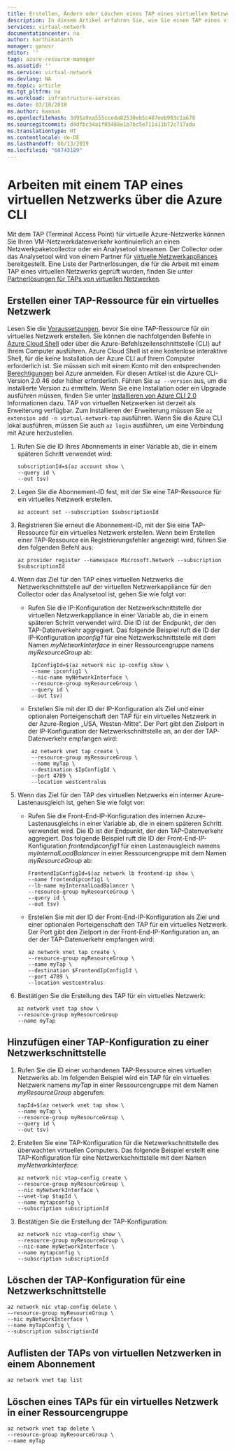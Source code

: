 ```yaml
---
title: Erstellen, Ändern oder Löschen eines TAP eines virtuellen Netzwerks – Azure CLI | Microsoft-Dokumentation
description: In diesem Artikel erfahren Sie, wie Sie einen TAP eines virtuellen Netzwerks mithilfe der Azure CLI erstellen, ändern oder löschen.
services: virtual-network
documentationcenter: na
author: karthikananth
manager: ganesr
editor: ''
tags: azure-resource-manager
ms.assetid: ''
ms.service: virtual-network
ms.devlang: NA
ms.topic: article
ms.tgt_pltfrm: na
ms.workload: infrastructure-services
ms.date: 03/18/2018
ms.author: kaanan
ms.openlocfilehash: 3d95a9ea555cceda82530eb5c487eeb993c1a678
ms.sourcegitcommit: d4dfbc34a1f03488e1b7bc5e711a11b72c717ada
ms.translationtype: HT
ms.contentlocale: de-DE
ms.lasthandoff: 06/13/2019
ms.locfileid: "60743189"
---
```

# <a name="work-with-a-virtual-network-tap-using-the-azure-cli"></a>Arbeiten mit einem TAP eines virtuellen Netzwerks über die Azure CLI

Mit dem TAP (Terminal Access Point) für virtuelle Azure-Netzwerke können Sie Ihren VM-Netzwerkdatenverkehr kontinuierlich an einen Netzwerkpaketcollector oder ein Analysetool streamen. Der Collector oder das Analysetool wird von einem Partner für [virtuelle Netzwerkappliances](https://azure.microsoft.com/solutions/network-appliances/) bereitgestellt. Eine Liste der Partnerlösungen, die für die Arbeit mit einem TAP eines virtuellen Netzwerks geprüft wurden, finden Sie unter [Partnerlösungen für TAPs von virtuellen Netzwerken](virtual-network-tap-overview.md#virtual-network-tap-partner-solutions). 

## <a name="create-a-virtual-network-tap-resource"></a>Erstellen einer TAP-Ressource für ein virtuelles Netzwerk

Lesen Sie die [Voraussetzungen](virtual-network-tap-overview.md#prerequisites), bevor Sie eine TAP-Ressource für ein virtuelles Netzwerk erstellen. Sie können die nachfolgenden Befehle in [Azure Cloud Shell](https://shell.azure.com/bash) oder über die Azure-Befehlszeilenschnittstelle (CLI) auf Ihrem Computer ausführen. Azure Cloud Shell ist eine kostenlose interaktive Shell, für die keine Installation der Azure CLI auf Ihrem Computer erforderlich ist. Sie müssen sich mit einem Konto mit den entsprechenden [Berechtigungen](virtual-network-tap-overview.md#permissions) bei Azure anmelden. Für diesen Artikel ist die Azure CLI-Version 2.0.46 oder höher erforderlich. Führen Sie `az --version` aus, um die installierte Version zu ermitteln. Wenn Sie eine Installation oder ein Upgrade ausführen müssen, finden Sie unter [Installieren von Azure CLI 2.0](/cli/azure/install-azure-cli) Informationen dazu. TAP von virtuellen Netzwerken ist derzeit als Erweiterung verfügbar. Zum Installieren der Erweiterung müssen Sie `az extension add -n virtual-network-tap` ausführen. Wenn Sie die Azure CLI lokal ausführen, müssen Sie auch `az login` ausführen, um eine Verbindung mit Azure herzustellen.

1. Rufen Sie die ID Ihres Abonnements in einer Variable ab, die in einem späteren Schritt verwendet wird:

   ```azurecli-interactive
   subscriptionId=$(az account show \
   --query id \
   --out tsv)
   ```

2. Legen Sie die Abonnement-ID fest, mit der Sie eine TAP-Ressource für ein virtuelles Netzwerk erstellen.

   ```azurecli-interactive
   az account set --subscription $subscriptionId
   ```

3. Registrieren Sie erneut die Abonnement-ID, mit der Sie eine TAP-Ressource für ein virtuelles Netzwerk erstellen. Wenn beim Erstellen einer TAP-Ressource ein Registrierungsfehler angezeigt wird, führen Sie den folgenden Befehl aus:

   ```azurecli-interactive
   az provider register --namespace Microsoft.Network --subscription $subscriptionId
   ```

4. Wenn das Ziel für den TAP eines virtuellen Netzwerks die Netzwerkschnittstelle auf der virtuellen Netzwerkappliance für den Collector oder das Analysetool ist, gehen Sie wie folgt vor:

   - Rufen Sie die IP-Konfiguration der Netzwerkschnittstelle der virtuellen Netzwerkappliance in einer Variable ab, die in einem späteren Schritt verwendet wird. Die ID ist der Endpunkt, der den TAP-Datenverkehr aggregiert. Das folgende Beispiel ruft die ID der IP-Konfiguration *ipconfig1* für eine Netzwerkschnittstelle mit dem Namen *myNetworkInterface* in einer Ressourcengruppe namens *myResourceGroup* ab:

      ```azurecli-interactive
       IpConfigId=$(az network nic ip-config show \
       --name ipconfig1 \
       --nic-name myNetworkInterface \
       --resource-group myResourceGroup \
       --query id \
       --out tsv)
      ```

   - Erstellen Sie mit der ID der IP-Konfiguration als Ziel und einer optionalen Porteigenschaft den TAP für ein virtuelles Netzwerk in der Azure-Region „USA, Westen-Mitte“. Der Port gibt den Zielport in der IP-Konfiguration der Netzwerkschnittstelle an, an der der TAP-Datenverkehr empfangen wird:  

      ```azurecli-interactive
       az network vnet tap create \
       --resource-group myResourceGroup \
       --name myTap \
       --destination $IpConfigId \
       --port 4789 \
       --location westcentralus
      ```

5. Wenn das Ziel für den TAP des virtuellen Netzwerks ein interner Azure-Lastenausgleich ist, gehen Sie wie folgt vor:
  
   - Rufen Sie die Front-End-IP-Konfiguration des internen Azure-Lastenausgleichs in einer Variable ab, die in einem späteren Schritt verwendet wird. Die ID ist der Endpunkt, der den TAP-Datenverkehr aggregiert. Das folgende Beispiel ruft die ID der Front-End-IP-Konfiguration *frontendipconfig1* für einen Lastenausgleich namens *myInternalLoadBalancer* in einer Ressourcengruppe mit dem Namen *myResourceGroup* ab:

      ```azurecli-interactive
      FrontendIpConfigId=$(az network lb frontend-ip show \
      --name frontendipconfig1 \
      --lb-name myInternalLoadBalancer \
      --resource-group myResourceGroup \
      --query id \
      --out tsv)
      ```
   - Erstellen Sie mit der ID der Front-End-IP-Konfiguration als Ziel und einer optionalen Porteigenschaft den TAP für ein virtuelles Netzwerk. Der Port gibt den Zielport in der Front-End-IP-Konfiguration an, an der der TAP-Datenverkehr empfangen wird:  

      ```azurecli-interactive
      az network vnet tap create \
      --resource-group myResourceGroup \
      --name myTap \
      --destination $FrontendIpConfigId \
      --port 4789 \
     --location westcentralus
     ```

6. Bestätigen Sie die Erstellung des TAP für ein virtuelles Netzwerk:

   ```azurecli-interactive
   az network vnet tap show \
   --resource-group myResourceGroup
   --name myTap
   ```

## <a name="add-a-tap-configuration-to-a-network-interface"></a>Hinzufügen einer TAP-Konfiguration zu einer Netzwerkschnittstelle

1. Rufen Sie die ID einer vorhandenen TAP-Ressource eines virtuellen Netzwerks ab. Im folgenden Beispiel wird ein TAP für ein virtuelles Netzwerk namens *myTap* in einer Ressourcengruppe mit dem Namen *myResourceGroup* abgerufen:

   ```azurecli-interactive
   tapId=$(az network vnet tap show \
   --name myTap \
   --resource-group myResourceGroup \
   --query id \
   --out tsv)
   ```

2. Erstellen Sie eine TAP-Konfiguration für die Netzwerkschnittstelle des überwachten virtuellen Computers. Das folgende Beispiel erstellt eine TAP-Konfiguration für eine Netzwerkschnittstelle mit dem Namen *myNetworkInterface*:

   ```azurecli-interactive
   az network nic vtap-config create \
   --resource-group myResourceGroup \
   --nic myNetworkInterface \
   --vnet-tap $tapId \
   --name mytapconfig \
   --subscription subscriptionId
   ```

3. Bestätigen Sie die Erstellung der TAP-Konfiguration:

   ```azurecli-interactive
   az network nic vtap-config show \
   --resource-group myResourceGroup \
   --nic-name myNetworkInterface \
   --name mytapconfig \
   --subscription subscriptionId
   ```

## <a name="delete-the-tap-configuration-on-a-network-interface"></a>Löschen der TAP-Konfiguration für eine Netzwerkschnittstelle

   ```azure-cli-interactive
   az network nic vtap-config delete \
   --resource-group myResourceGroup \
   --nic myNetworkInterface \
   --name myTapConfig \
   --subscription subscriptionId
   ```

## <a name="list-virtual-network-taps-in-a-subscription"></a>Auflisten der TAPs von virtuellen Netzwerken in einem Abonnement

   ```azurecli-interactive
   az network vnet tap list
   ```

## <a name="delete-a-virtual-network-tap-in-a-resource-group"></a>Löschen eines TAPs für ein virtuelles Netzwerk in einer Ressourcengruppe

   ```azurecli-interactive
   az network vnet tap delete \
   --resource-group myResourceGroup \
   --name myTap
   ```
